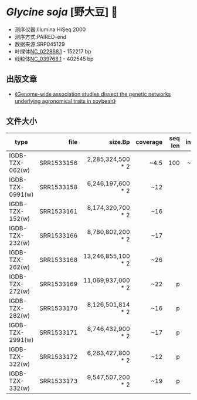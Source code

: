 # *Glycine soja* [野大豆] 🌱
+ 测序仪器:Illumina HiSeq 2000
+ 测序方式:PAIRED-end 
+ 数据来源:SRP045129
+ 叶绿体[NC_022868.1](https://www.ncbi.nlm.nih.gov/nuccore/NC_022868.1) - 152217 bp
+ 线粒体[NC_039768.1](https://www.ncbi.nlm.nih.gov/nuccore/NC_039768.1) - 402545 bp

## 出版文章
+ [《Genome-wide association studies dissect the genetic networks underlying agronomical traits in soybean》](https://www.ncbi.nlm.nih.gov/pmc/articles/PMC5571659/)

## 文件大小

| type | file | size.Bp | coverage | seq len |insert |	seq type |
| --- | ---: | ---: | ---: | ---: | ---: | ---: |
| IGDB-TZX-062(w) | SRR1533156 |  2,285,324,500 * 2 | ~4.5| 100 | ~450 | Illumina HiSeq 2000 |
| IGDB-TZX-0991(w) | SRR1533158 |  6,246,197,600 * 2 | ~12 | | | Illumina HiSeq 2000 |
| IGDB-TZX-152(w) | SRR1533161 |  8,174,320,700 * 2 | ~16 | | | Illumina HiSeq 2000 |
| IGDB-TZX-232(w) | SRR1533166 |  8,780,802,200 * 2 | ~17 | | | Illumina HiSeq 2000 |
| IGDB-TZX-262(w) | SRR1533168 | 13,246,855,100 * 2 | ~26 | | | Illumina HiSeq 2000 |
| IGDB-TZX-272(w) | SRR1533169 | 11,069,937,000 * 2 | ~22 | p |
| IGDB-TZX-282(w) | SRR1533170 | 8,126,501,814 * 2 | ~16 | p |
| IGDB-TZX-2991(w) | SRR1533171 | 8,746,432,900 * 2 | ~17 | p |
| IGDB-TZX-322(w) | SRR1533172 | 6,263,427,800 * 2 | ~12 | p |
| IGDB-TZX-332(w) | SRR1533173 | 9,547,507,200 * 2 | ~19 | p |
